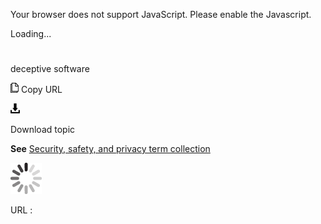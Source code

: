 Your browser does not support JavaScript. Please enable the Javascript.

Loading...

# 

deceptive software

![Copy URL](media/deceptive-software/Copy.png)
Copy URL

![Download](media/deceptive-software/Download.png)

Download topic

**See** [Security, safety, and privacy term collection](https://worldready.cloudapp.net/Styleguide/Read?id=2700&topicid=26894)

![In progress](media/deceptive-software/activity-large.gif)

URL :
